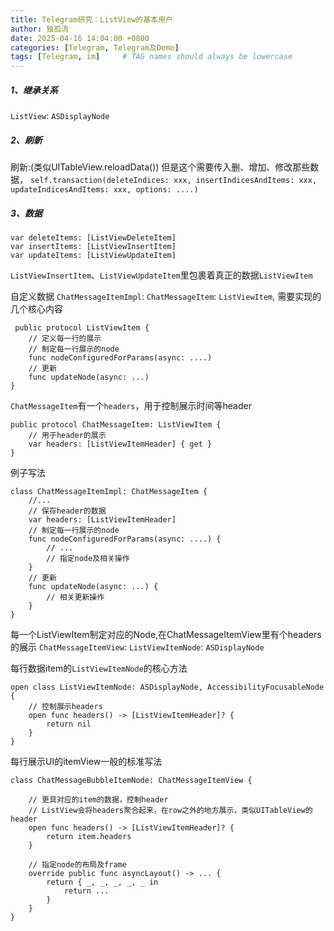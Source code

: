```yaml
---
title: Telegram研究：ListView的基本用户
author: 独孤流
date: 2025-04-16 14:04:00 +0800
categories: [Telegram, Telegram及Demo]
tags: [Telegram, im]     # TAG names should always be lowercase
---
```


##### 1、继承关系
`ListView`: `ASDisplayNode`

##### 2、刷新
刷新:(类似UITableView.reloadData())
但是这个需要传入删、增加、修改那些数据，
`self.transaction(deleteIndices: xxx, insertIndicesAndItems: xxx, updateIndicesAndItems: xxx, options: ....)`

##### 3、数据
```
var deleteItems: [ListViewDeleteItem]
var insertItems: [ListViewInsertItem]
var updateItems: [ListViewUpdateItem]
```

`ListViewInsertItem`、`ListViewUpdateItem`里包裹着真正的数据`ListViewItem`

自定义数据
`ChatMessageItemImpl`: `ChatMessageItem`: `ListViewItem`, 需要实现的几个核心内容
```
 public protocol ListViewItem {
    // 定义每一行的展示
    // 制定每一行展示的node
    func nodeConfiguredForParams(async: ....)
    // 更新
    func updateNode(async: ...)
}
```

`ChatMessageItem`有一个`headers`，用于控制展示时间等header

```
public protocol ChatMessageItem: ListViewItem {
    // 用于header的展示
    var headers: [ListViewItemHeader] { get }
}
```
例子写法
```
class ChatMessageItemImpl: ChatMessageItem {
    //...
    // 保存header的数据
    var headers: [ListViewItemHeader]
    // 制定每一行展示的node
    func nodeConfiguredForParams(async: ....) {
        // ... 
        // 指定node及相关操作
    }
    // 更新
    func updateNode(async: ...) {
        // 相关更新操作
    }
}
```

每一个ListViewItem制定对应的Node,在ChatMessageItemView里有个headers的展示
`ChatMessageItemView`: `ListViewItemNode`: `ASDisplayNode`

每行数据item的`ListViewItemNode`的核心方法
```
open class ListViewItemNode: ASDisplayNode, AccessibilityFocusableNode {
    // 控制展示headers
    open func headers() -> [ListViewItemHeader]? {
        return nil
    }
}
```

每行展示UI的itemView一般的标准写法
```
class ChatMessageBubbleItemNode: ChatMessageItemView {

    // 更具对应的item的数据，控制header
    // ListView会将headers聚合起来，在row之外的地方展示，类似UITableView的header
    open func headers() -> [ListViewItemHeader]? {
        return item.headers
    }

    // 指定node的布局及frame
    override public func asyncLayout() -> ... {
        return { _, _, _, _, _ in
            return ...
        }
    }
}
```